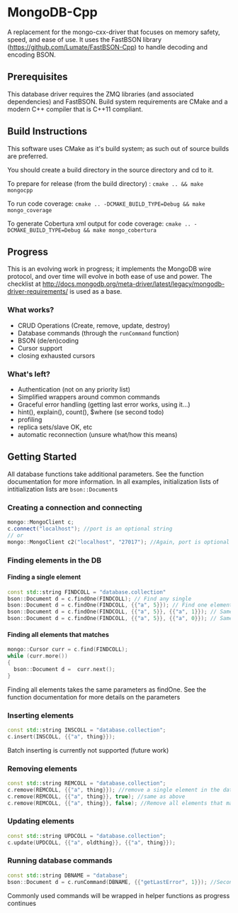 MongoDB-Cpp
===========

A replacement for the mongo-cxx-driver that focuses on memory safety, speed, and ease of use. It uses the FastBSON library (https://github.com/Lumate/FastBSON-Cpp) to handle decoding and encoding BSON.

## Prerequisites
This database driver requires the ZMQ libraries (and associated dependencies) and FastBSON. Build system requirements are CMake and a modern C++ compiler that is C++11 compliant.

## Build Instructions


This software uses CMake as it's build system; as such out of source builds are preferred.

You should create a build directory in the source directory and cd to it.

To prepare for release (from the build directory) : `cmake .. && make mongocpp`

To run code coverage: `cmake .. -DCMAKE_BUILD_TYPE=Debug && make mongo_coverage`

To generate Cobertura xml output for code coverage: `cmake .. -DCMAKE_BUILD_TYPE=Debug && make mongo_cobertura`

## Progress
This is an evolving work in progress; it implements the MongoDB wire protocol, and over time will evolve in both ease of use and power.  The checklist at http://docs.mongodb.org/meta-driver/latest/legacy/mongodb-driver-requirements/ is used as a base.

### What works?

* CRUD Operations (Create, remove, update, destroy)
* Database commands (through the `runCommand` function)
* BSON (de/en)coding
* Cursor support
* closing exhausted cursors

### What's left?

* Authentication (not on any priority list)
* Simplified wrappers around common commands
* Graceful error handling (getting last error works, using it...)
* hint(), explain(), count(), $where (se second todo)
* profiling
* replica sets/slave OK, etc
* automatic reconnection (unsure what/how this means)

## Getting Started
All database functions take additional parameters.  See the function documentation for more information.  In all examples, initialization lists of intitialization lists are `bson::Document`s
### Creating a connection and connecting
```c++
mongo::MongoClient c;
c.connect("localhost"); //port is an optional string
// or
mongo::MongoClient c2("localhost", "27017"); //Again, port is optional
```
### Finding elements in the DB
#### Finding a single element
```c++
const std::string FINDCOLL = "database.collection"
bson::Document d = c.findOne(FINDCOLL); // Find any single
bson::Document d = c.findOne(FINDCOLL, {{"a", 5}}); // Find one element matches {"a": 5}, second param is a bson::Document
bson::Document d = c.findOne(FINDCOLL, {{"a", 5}}, {{"a", 1}}); // Same as above, but only include the "a" field in the doc
bson::Document d = c.findOne(FINDCOLL, {{"a", 5}}, {{"a", 0}}); // Same as above, omit the "a" field (projections)
```
#### Finding all elements that matches
```c++
mongo::Cursor curr = c.find(FINDCOLL);
while (curr.more())
{
  bson::Document d =  curr.next();
}
```
Finding all elements takes the same parameters as findOne.  See the function documentation for more details on the parameters
### Inserting elements
```c++
const std::string INSCOLL = "database.collection";
c.insert(INSCOLL, {{"a", thing}});
```
Batch inserting is currently not supported (future work)
### Removing elements
```c++
const std::string REMCOLL = "database.collection";
c.remove(REMCOLL, {{"a", thing}}); //remove a single element in the database that matches
c.remove(REMCOLL, {{"a", thing}}, true); //same as above
c.remove(REMCOLL, {{"a", thing}}, false); //Remove all elements that match
```
### Updating elements
```c++
const std::string UPDCOLL = "database.collection";
c.update(UPDCOLL, {{"a", oldthing}}, {{"a", thing}});
```
### Running database commands
```c++
const std::string DBNAME = "database";
bson::Document d = c.runCommand(DBNAME, {{"getLastError", 1}}); //Second parameter is formatted command
```
Commonly used commands will be wrapped in helper functions as progress continues
